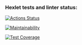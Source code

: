 ### Hexlet tests and linter status:
[![Actions Status](https://github.com/Bookworm47/java-project-78/actions/workflows/hexlet-check.yml/badge.svg)](https://github.com/Bookworm47/java-project-78/actions)

[![Maintainability](https://api.codeclimate.com/v1/badges/941e331fa6eb6cea0855/maintainability)](https://codeclimate.com/github/Bookworm47/java-project-78/maintainability)

[![Test Coverage](https://api.codeclimate.com/v1/badges/941e331fa6eb6cea0855/test_coverage)](https://codeclimate.com/github/Bookworm47/java-project-78/test_coverage)
